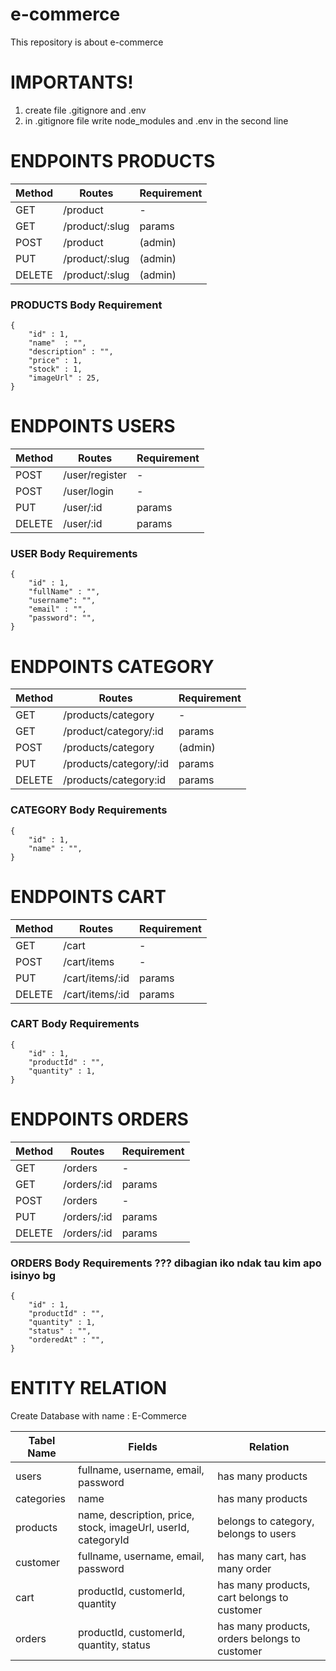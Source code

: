 # e-commerce

This repository is about e-commerce

# IMPORTANTS!

1. create file .gitignore and .env
2. in .gitignore file write node_modules and .env in the second line

# ENDPOINTS PRODUCTS

| Method | Routes         | Requirement |
| ------ | -------------- | ----------- |
| GET    | /product       | -           |
| GET    | /product/:slug | params      |
| POST   | /product       | (admin)     |
| PUT    | /product/:slug | (admin)     |
| DELETE | /product/:slug | (admin)     |

### PRODUCTS Body Requirement

```
{
    "id" : 1,
    "name"  : "",
    "description" : "",
    "price" : 1,
    "stock" : 1,
    "imageUrl" : 25,
}
```

# ENDPOINTS USERS

| Method | Routes         | Requirement |
| ------ | -------------- | ----------- |
| POST   | /user/register | -           |
| POST   | /user/login    | -           |
| PUT    | /user/:id      | params      |
| DELETE | /user/:id      | params      |

### USER Body Requirements

```
{
    "id" : 1,
    "fullName" : "",
    "username": "",
    "email" : "",
    "password": "",
}
```

# ENDPOINTS CATEGORY

| Method | Routes                 | Requirement |
| ------ | ---------------------- | ----------- |
| GET    | /products/category     | -           |
| GET    | /product/category/:id  | params      |
| POST   | /products/category     | (admin)     |
| PUT    | /products/category/:id | params      |
| DELETE | /products/category:id  | params      |

### CATEGORY Body Requirements

```
{
    "id" : 1,
    "name" : "",
}
```

# ENDPOINTS CART

| Method | Routes          | Requirement |
| ------ | --------------- | ----------- |
| GET    | /cart           | -           |
| POST   | /cart/items     | -           |
| PUT    | /cart/items/:id | params      |
| DELETE | /cart/items/:id | params      |

### CART Body Requirements

```
{
    "id" : 1,
    "productId" : "",
    "quantity" : 1,
}
```

# ENDPOINTS ORDERS

| Method | Routes      | Requirement |
| ------ | ----------- | ----------- |
| GET    | /orders     | -           |
| GET    | /orders/:id | params      |
| POST   | /orders     | -           |
| PUT    | /orders/:id | params      |
| DELETE | /orders/:id | params      |

### ORDERS Body Requirements ??? dibagian iko ndak tau kim apo isinyo bg

```
{
    "id" : 1,
    "productId" : "",
    "quantity" : 1,
    "status" : "",
    "orderedAt" : "",
}
```

# ENTITY RELATION

Create Database with name : E-Commerce

| Tabel Name | Fields                                                        | Relation                                      |
| ---------- | ------------------------------------------------------------- | --------------------------------------------- |
| users      | fullname, username, email, password                           | has many products                             |
| categories | name                                                          | has many products                             |
| products   | name, description, price, stock, imageUrl, userId, categoryId | belongs to category, belongs to users         |
| customer   | fullname, username, email, password                           | has many cart, has many order                 |
| cart       | productId, customerId, quantity                               | has many products, cart belongs to customer   |
| orders     | productId, customerId, quantity, status                       | has many products, orders belongs to customer |
